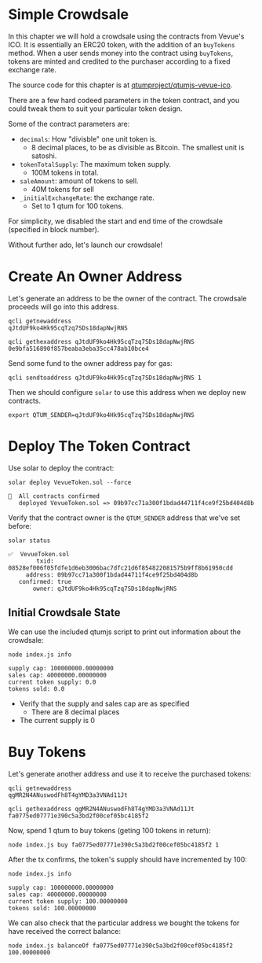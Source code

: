 # Simple Crowdsale

In this chapter we will hold a crowdsale using the contracts from Vevue's ICO. It is essentially an ERC20 token, with the addition of an `buyTokens` method. When a user sends money into the contract using `buyTokens`, tokens are minted and credited to the purchaser according to a fixed exchange rate.

The source code for this chapter is at [qtumproject/qtumjs-vevue-ico](https://github.com/qtumproject/qtumjs-vevue-ico).

There are a few hard codeed parameters in the token contract, and you could tweak them to suit your particular token design.

Some of the contract parameters are:

+ `decimals`: How "divisble" one unit token is.
  + 8 decimal places, to be as divisible as Bitcoin. The smallest unit is satoshi.
+ `tokenTotalSupply`: The maximum token supply.
  + 100M tokens in total.
+ `saleAmount`: amount of tokens to sell.
  + 40M tokens for sell
+ `_initialExchangeRate`: the exchange rate.
  + Set to 1 qtum for 100 tokens.

For simplicity, we disabled the start and end time of the crowdsale (specified in block number).

Without further ado, let's launch our crowdsale!

# Create An Owner Address

Let's generate an address to be the owner of the contract. The crowdsale proceeds will go into this address.

```
qcli getnewaddress
qJtdUF9ko4Hk95cqTzq7SDs18dapNwjRNS

qcli gethexaddress qJtdUF9ko4Hk95cqTzq7SDs18dapNwjRNS
0e9bfa516890f857beaba3eba35cc478ab10bce4
```

Send some fund to the owner address pay for gas:

```
qcli sendtoaddress qJtdUF9ko4Hk95cqTzq7SDs18dapNwjRNS 1
```

Then we should configure `solar` to use this address when we deploy new contracts.

```
export QTUM_SENDER=qJtdUF9ko4Hk95cqTzq7SDs18dapNwjRNS
```

# Deploy The Token Contract

Use solar to deploy the contract:

```
solar deploy VevueToken.sol --force

🚀  All contracts confirmed
   deployed VevueToken.sol => 09b97cc71a300f1bdad44711f4ce9f25bd404d8b
```

Verify that the contract owner is the `QTUM_SENDER` address that we've set before:

```
solar status

✅  VevueToken.sol
        txid: 08528ef006f05fdfe1d6eb3006bac7dfc21d6f854822081575b9ff8b61950cdd
     address: 09b97cc71a300f1bdad44711f4ce9f25bd404d8b
   confirmed: true
       owner: qJtdUF9ko4Hk95cqTzq7SDs18dapNwjRNS
```

## Initial Crowdsale State

We can use the included qtumjs script to print out information about the crowdsale:

```
node index.js info

supply cap: 100000000.00000000
sales cap: 40000000.00000000
current token supply: 0.0
tokens sold: 0.0
```

* Verify that the supply and sales cap are as specified
  * There are 8 decimal places
* The current supply is 0

# Buy Tokens

Let's generate another address and use it to receive the purchased tokens:

```
qcli getnewaddress
qgMR2N4ANuswodFh8T4gYMD3a3VNAd11Jt
```

```
qcli gethexaddress qgMR2N4ANuswodFh8T4gYMD3a3VNAd11Jt
fa0775ed07771e390c5a3bd2f00cef05bc4185f2
```

Now, spend 1 qtum to buy tokens (geting 100 tokens in return):

```
node index.js buy fa0775ed07771e390c5a3bd2f00cef05bc4185f2 1
```

After the tx confirms, the token's supply should have incremented by 100:

```
node index.js info

supply cap: 100000000.00000000
sales cap: 40000000.00000000
current token supply: 100.00000000
tokens sold: 100.00000000
```

We can also check that the particular address we bought the tokens for have received the correct balance:

```
node index.js balanceOf fa0775ed07771e390c5a3bd2f00cef05bc4185f2
100.00000000
```
